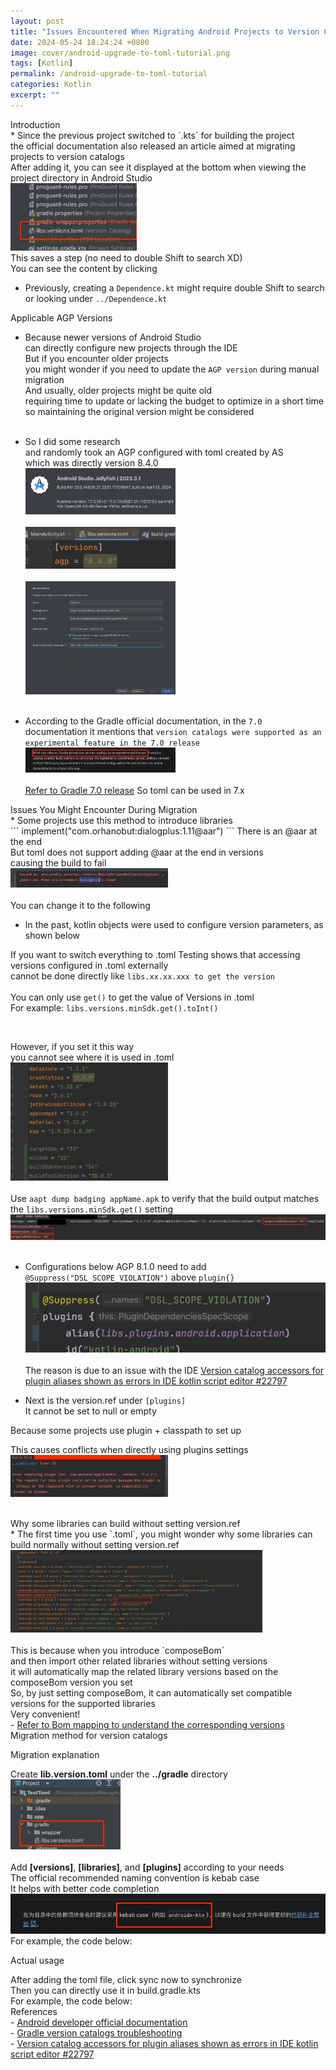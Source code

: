 ```yaml
---
layout: post
title: "Issues Encountered When Migrating Android Projects to Version Catalogs Using .toml"
date: 2024-05-24 18:24:24 +0800
image: cover/android-upgrade-to-toml-tutorial.png
tags: [Kotlin]
permalink: /android-upgrade-to-toml-tutorial
categories: Kotlin
excerpt: ""
---
```


<div class="c-border-content-title-4">Introduction</div>
* Since the previous project switched to `.kts` for building the project<br>
the official documentation also released an article aimed at migrating projects to version catalogs<br>
After adding it, you can see it displayed at the bottom when viewing the project directory in Android Studio<br>
<img src="/images/toml/001.png" width="40%"><br>
This saves a step (no need to double Shift to search XD) <br>
You can see the content by clicking <br>

* Previously, creating a `Dependence.kt` might require double Shift to search<br>
or looking under `../Dependence.kt`<br>

<div class="c-border-content-title-1">Applicable AGP Versions</div>

* Because newer versions of Android Studio<br>
can directly configure new projects through the IDE<br>
But if you encounter older projects<br>
you might wonder if you need to update the `AGP version` during manual migration<br>
And usually, older projects might be quite old<br>
requiring time to update or lacking the budget to optimize in a short time<br>
so maintaining the original version might be considered<br><br>

* So I did some research<br>
and randomly took an AGP configured with toml created by AS<br>
which was directly version 8.4.0<br>
<img src="/images/toml/002.png" width="50%"><br><br>
<img src="/images/toml/003.png" width="50%"><br><br>
<img src="/images/toml/004.png" width="50%"><br><br>

* According to the Gradle official documentation, in the `7.0` documentation
it mentions that `version catalogs were supported as an experimental feature in the 7.0 release`
<img src="/images/toml/005.png" width="50%"><br><br>
<a href="https://docs.gradle.org/7.0/release-notes.html">Refer to Gradle 7.0 release</a>
So toml can be used in 7.x

<div class="c-border-content-title-1">Issues You Might Encounter During Migration</div>
* Some projects use this method to introduce libraries<br>
```
implement("com.orhanobut:dialogplus:1.11@aar")
```
There is an @aar at the end<br>
But toml does not support adding @aar at the end in versions<br>
causing the build to fail<br>
<img src="/images/toml/009.png" width="50%"><br><br>
You can change it to the following<br>
<script src="https://gist.github.com/KuanChunChen/c019662550b3ae9c8ab2a685ee3644a7.js"></script>

* In the past, kotlin objects were used to configure version parameters, as shown below<br>
<script src="https://gist.github.com/KuanChunChen/e529bd12f84310a4c1f05c237850f1ba.js"></script>
If you want to switch everything to .toml
Testing shows that accessing versions configured in .toml externally<br>
cannot be done directly like `libs.xx.xx.xxx to get the version`<br><br>
You can only use `get()` to get the value of Versions in .toml<br>
For example: `libs.versions.minSdk.get().toInt()`<br>
<script src="https://gist.github.com/KuanChunChen/950ea155ac70ee87ce9b2060667027fa.js"></script><br>
However, if you set it this way<br>
you cannot see where it is used in .toml<br>
<img src="/images/toml/013.png" width="50%"><br><br>
Use `aapt dump badging appName.apk` to verify that the build output matches the `libs.versions.minSdk.get()` setting<br>
<img src="/images/toml/010.png" width="100%"><br><br>

* Configurations below AGP 8.1.0 need to add `@Suppress("DSL_SCOPE_VIOLATION")` above `plugin{}`
<img src="/images/toml/012.png" width="100%"><br><br>
The reason is due to an issue with the IDE
<a href="https://github.com/gradle/gradle/issues/22797">Version catalog accessors for plugin aliases shown as errors in IDE kotlin script editor #22797</a>

* Next is the version.ref under `[plugins]`<br>
It cannot be set to null or empty <br>

Because some projects use plugin + classpath to set up
<script src="https://gist.github.com/KuanChunChen/d353a385e8942ba88259c2bbb4e03171.js"></script>
<script src="https://gist.github.com/KuanChunChen/29686a0a02bd225c08ca968011f87503.js"></script>
This causes conflicts when directly using plugins settings<br>
<img src="/images/toml/011.png" width="50%"><br><br>

<div class="c-border-content-title-1">Why some libraries can build without setting version.ref</div>
* The first time you use `.toml`, you might wonder why some libraries can build normally without setting version.ref<br>
<img src="/images/toml/014.png" width="80%"><br><br>
This is because when you introduce `composeBom`<br>
and then import other related libraries without setting versions<br>
it will automatically map the related library versions based on the composeBom version you set<br>
So, by just setting composeBom, it can automatically set compatible versions for the supported libraries<br>
Very convenient!<br>
 - <a href="https://developer.android.com/develop/ui/compose/bom/bom-mapping">Refer to Bom mapping to understand the corresponding versions</a><br>

<div class="c-border-content-title-4">Migration method for version catalogs</div>
<div class = "table_container">
   <p>Migration explanation</p>
  Create <b>lib.version.toml</b> under the <b>../gradle</b> directory<br>
  <img src="/images/toml/006.png" width="35%"><br><br>
  Add <b>[versions]</b>, <b>[libraries]</b>, and <b>[plugins]</b> according to your needs<br>
  The official recommended naming convention is kebab case<br>
  It helps with better code completion<br>
  <img src="/images/toml/008.png" width="100%">
  For example, the code below:
</div>
<script src="https://gist.github.com/KuanChunChen/ca2178bad03c6ee04618a575a7751334.js"></script>

<div class = "table_container">
   <p>Actual usage</p>
  After adding the toml file, click sync now to synchronize<br>
  Then you can directly use it in build.gradle.kts<br>
  For example, the code below:<br>
</div>
<script src="https://gist.github.com/KuanChunChen/5be8ba888fa9e64287f8a33636fa533b.js"></script>
<div class="c-border-content-title-1">References</div>
- <a href="https://developer.android.com/build/migrate-to-catalogs?hl=zh-cn#kts">Android developer official documentation</a><br>
- <a href="https://docs.gradle.org/7.5/userguide/version_catalog_problems.html#unsupported_format_version">Gradle version catalogs troubleshooting</a><br>
- <a href="https://github.com/gradle/gradle/issues/22797">Version catalog accessors for plugin aliases shown as errors in IDE kotlin script editor #22797</a><br>
